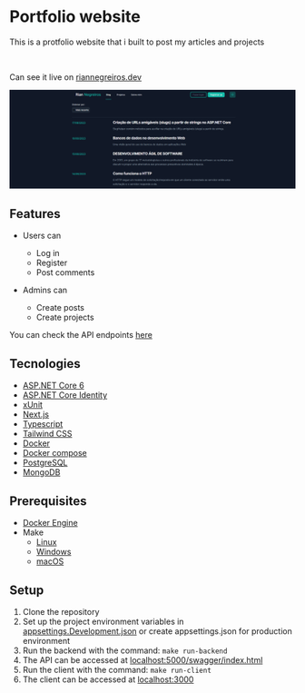 # Portfolio website

This is a protfolio website that i built to post my articles and projects

<br />

Can see it live on [riannegreiros.dev](https://www.riannegreiros.dev)

![Homepage screenshot](./docs/images/homepage.png)

## Features

- Users can
  - Log in
  - Register
  - Post comments

- Admins can
  - Create posts
  - Create projects

You can check the API endpoints [here](https://personalwebsitebackend.azurewebsites.net/swagger/index.html)

## Tecnologies

- [ASP.NET Core 6](https://dotnet.microsoft.com/en-us/download/dotnet/6.0)
- [ASP.NET Core Identity](https://learn.microsoft.com/en-us/aspnet/core/security/authentication/identity?view=aspnetcore-7.0&tabs=visual-studio)
- [xUnit](https://xunit.net/#documentation)
- [Next.js](https://nextjs.org/docs)
- [Typescript](https://www.typescriptlang.org/docs)
- [Tailwind CSS](https://tailwindcss.com/docs/installation)
- [Docker](https://docs.docker.com)
- [Docker compose](https://docs.docker.com/compose/gettingstarted)
- [PostgreSQL](https://www.postgresql.org/about)
- [MongoDB](https://www.mongodb.com/atlas/database)

## Prerequisites

- [Docker Engine](https://docs.docker.com/engine/install)
- Make
  - [Linux](https://www.gnu.org/software/make/)
  - [Windows](https://gnuwin32.sourceforge.net/packages/make.htm)
  - [macOS](https://formulae.brew.sh/formula/make)

## Setup

1. Clone the repository
2. Set up the project environment variables in [appsettings.Development.json](https://github.com/RianNegreiros/website/blob/main/backend/Backend.API/appsettings.Development.json) or create appsettings.json for production environment
3. Run the backend with the command: `make run-backend`
4. The API can be accessed at [localhost:5000/swagger/index.html](http://localhost:5000/swagger/index.html)
5. Run the client with the command: `make run-client`
6. The client can be accessed at [localhost:3000](http://localhost:3000)
